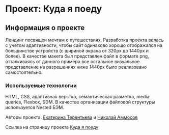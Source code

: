 # Проект: Куда я поеду

## Информация о проекте
Лендинг посвящен мечтам о путешествиях.
Разработка проекта велась с учетом адаптивности, чтобы сайт одинаково хорошо отображался на большинстве устройств (с шириной экрана от 320px до 1440px и более). В качестве макета был представлен файл в формате png, отталкиваясь от данного примера все остальное визуальное представление на разрешениях ниже 1440px было реализовано самостоятельно.

### Используемые технологии

HTML, CSS, адаптивная верстка, семантическая разметка, media queries, Flexbox, БЭМ. В качестве организации файловой структуры используется Nested БЭМ.

Авторы проекта: [Екатерина Терентьева](https://github.com/tereneka) и [Николай Аммосов](https://github.com/ammosoff)

Ссылка на страницу проекта [Куда я поеду](https://ammosoff.github.io/where-i-go/)